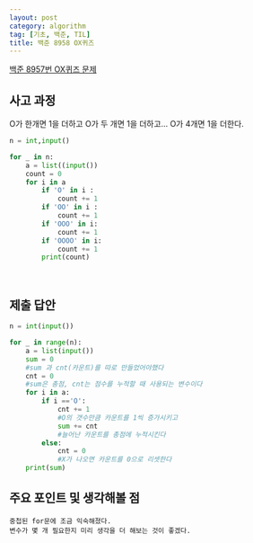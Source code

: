 ```yaml
---
layout: post
category: algorithm
tag: [기초, 백준, TIL]
title: 백준 8958 OX퀴즈
---
```


[백준 8957번 OX퀴즈 문제](https://www.acmicpc.net/problem/8958) 

## 사고 과정

O가 한개면 1을 더하고 O가 두 개면 1을 더하고... O가 4개면 1을 더한다.

```python
n = int,input()

for _ in n:
    a = list((input())
    count = 0
    for i in a
        if 'O' in i :
            count += 1
        if 'OO' in i :
            count += 1
        if 'OOO' in i:
            count += 1
        if 'OOOO' in i:
            count += 1
        print(count)
```
<br>

## 제출 답안

```python
n = int(input())

for _ in range(n):
    a = list(input())
    sum = 0
    #sum 과 cnt(카운트)를 따로 만들었어야했다
    cnt = 0
    #sum은 총점, cnt는 점수를 누적할 때 사용되는 변수이다
    for i in a:
        if i =='O':
            cnt += 1
            #O의 갯수만큼 카운트를 1씩 증가시키고
            sum += cnt
            #늘어난 카운트를 총점에 누적시킨다
        else:
            cnt = 0
            #X가 나오면 카운트를 0으로 리셋한다
    print(sum)
```

## 주요 포인트 및 생각해볼 점 

    중첩된 for문에 조금 익숙해졌다.  
    변수가 몇 개 필요한지 미리 생각을 더 해보는 것이 좋겠다.